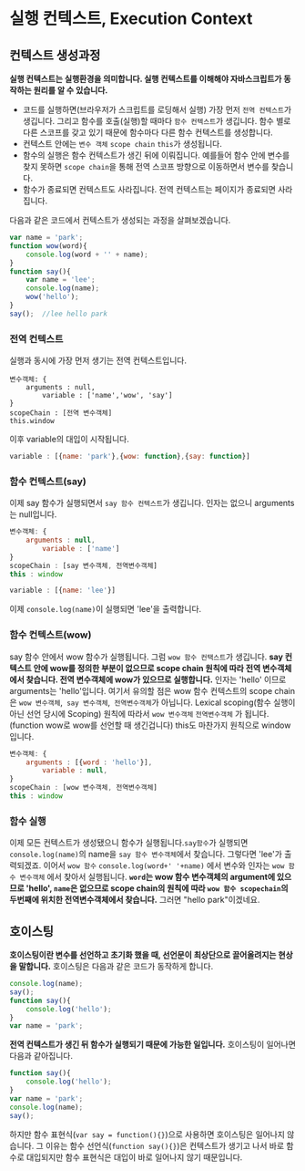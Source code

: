 # 실행 컨텍스트, Execution Context

## 컨텍스트 생성과정

**실행 컨텍스트는 실행환경을 의미합니다. 실행 컨텍스트를 이해해야 자바스크립트가 동작하는 원리를 알 수 있습니다.** 

* 코드를 실행하면(브라우저가 스크립트를 로딩해서 실행) 가장 먼저 `전역 컨텍스트`가 생깁니다. 그리고 함수를 호출(실행)할 때마다 `함수 컨텍스트`가 생깁니다. 함수 별로 다른 스코프를 갖고 있기 때문에 함수마다 다른 함수 컨텍스트를 생성합니다. 
* 컨텍스트 안에는 `변수 객체` `scope chain` `this`가 생성됩니다.
* 함수의 실행은 함수 컨텍스트가 생긴 뒤에 이뤄집니다. 예를들어 함수 안에 변수를 찾지 못하면 `scope chain`을 통해 전역 스코프 방향으로 이동하면서 변수를 찾습니다.
* 함수가 종료되면 컨텍스트도 사라집니다. 전역 컨텍스트는 페이지가 종료되면 사라집니다.

다음과 같은 코드에서 컨텍스트가 생성되는 과정을 살펴보겠습니다.

```javascript
var name = 'park';
function wow(word){
    console.log(word + '' + name);
}
function say(){
    var name = 'lee';
    console.log(name);
    wow('hello');
}
say();	//lee hello park
```



### 전역 컨텍스트

실행과 동시에 가장 먼저 생기는 전역 컨텍스트입니다.

```
변수객체: {
    arguments : null,
        variable : ['name','wow', 'say']
}
scopeChain : [전역 변수객체]
this.window
```

이후 variable의 대입이 시작됩니다.

```javascript
variable : [{name: 'park'},{wow: function},{say: function}]
```

### 함수 컨텍스트(say)

이제 say 함수가 실행되면서 `say 함수 컨텍스트`가 생깁니다. 인자는 없으니 arguments는 null입니다.

```javascript
변수객체: {
    arguments : null,
        variable : ['name']
}
scopeChain : [say 변수객체, 전역변수객체]
this : window
```

```javascript
variable : [{name: 'lee'}]
```

이제 `console.log(name)`이 실행되면 'lee'을 출력합니다.

### 함수 컨텍스트(wow)

say 함수 안에서 wow 함수가 실행됩니다. 그럼 `wow 함수 컨택스트`가 생깁니다. **say 컨텍스트 안에 wow를 정의한 부분이 없으므로 scope chain 원칙에 따라 전역 변수객체에서 찾습니다. 전역 변수객체에 wow가 있으므로 실행합니다.** 인자는 'hello' 이므로 arguments는 'hello'입니다. 여기서 유의할 점은 wow 함수 컨텍스트의 scope chain은 `wow 변수객체`,` say 변수객체`,` 전역변수객체`가 아닙니다. Lexical scoping(함수 실행이 아닌 선언 당시에 Scoping) 원칙에 따라서 `wow 변수객체` `전역변수객체` 가 됩니다. (function wow로 wow를 선언할 때 생긴겁니다) this도 마찬가지 원칙으로 window 입니다.

```javascript
변수객체: {
    arguments : [{word : 'hello'}],
        variable : null,
}
scopeChain : [wow 변수객체, 전역변수객체]
this : window
```

### 함수 실행

이제 모든 컨텍스트가 생성됐으니 함수가 실행됩니다.`say함수`가 실행되면 `console.log(name)`의 name을 `say 함수 변수객체`에서 찾습니다. 그렇다면 'lee'가 출력되겠죠. 이어서  `wow 함수`  `console.log(word+' '+name)` 에서 변수와 인자는 `wow 함수 변수객체` 에서 찾아서 실행됩니다. **`word`는 wow 함수 변수객체의 argument에 있으므로 'hello', `name`은 없으므로 scope chain의 원칙에 따라 `wow 함수 scopechain`의 두번째에 위치한 전역변수객체에서 찾습니다.** 그러면 "hello park"이겠네요.



## 호이스팅

**호이스팅이란 변수를 선언하고 초기화 했을 때, 선언문이 최상단으로 끌어올려지는 현상을 말합니다.** 호이스팅은 다음과 같은 코드가 동작하게 합니다.

```javascript
console.log(name);
say();
function say(){
    console.log('hello');
}
var name = 'park';
```

**전역 컨텍스트가 생긴 뒤 함수가 실행되기 때문에 가능한 일입니다.** 호이스팅이 일어나면 다음과 같아집니다.

```javascript
function say(){
    console.log('hello');
}
var name = 'park';
console.log(name);
say();
```

하지만 함수 표현식(`var say = function(){}`)으로 사용하면 호이스팅은 일어나지 않습니다. 그 이유는 함수 선언식(`function say(){}`)은 컨텍스트가 생기고 나서 바로 함수로 대입되지만 함수 표현식은 대입이 바로 일어나지 않기 때문입니다. 





